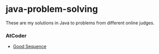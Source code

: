 # java-problem-solving
These are my solutions in Java to problems from different online judges.
### AtCoder
- [Good Sequence](https://github.com/Mohamad-Khalid/java-problem-solving/blob/main/src/atcoder/GoodSequence.java)
